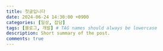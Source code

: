 ```yaml
---
title: 첫글입니다
date: 2024-06-24 14:30:00 +0900
categories: [일상, 잡담]
tags: [블로그, 개발] # TAG names should always be lowercase
description: Short summary of the post.
comments: true
---
```

